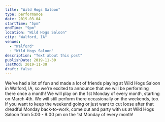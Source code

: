 ```yaml
---
title: "Wild Hogs Saloon"
type: performance
date: 2019-03-04
startTime: "5pm"
endTime: "9pm"
location: "Wild Hogs Saloon"
city: "Walford, IA"
venues:
  - "Walford"
  - "Wild Hogs Saloon"
description: "Text about this post"
publishDate: 2019-11-30
lastMod: 2019-11-30
draft: false
---
```


We've had a lot of fun and made a lot of friends playing at Wild Hogs Saloon in Walford, IA, so we're excited to announce that we will be performing there once a month! We will play on the 1st Monday of every month, starting on March 4th. We will still perform there occasionally on the weekends, too. If you want to keep the weekend going or just want to cut loose after that dreadful Monday back-to-work, come out and party with us at Wild Hogs Saloon from 5:00 - 9:00 pm on the 1st Monday of every month!

